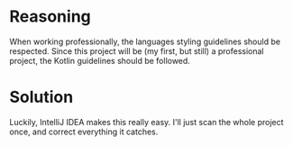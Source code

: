 # Reasoning
When working professionally, the languages styling guidelines should be respected.
Since this project will be (my first, but still) a professional project, the Kotlin guidelines should be followed.
# Solution
Luckily, IntelliJ IDEA makes this really easy. I'll just scan the whole project once, and correct everything it catches.
